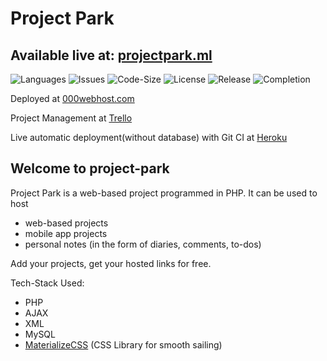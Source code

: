 # Project Park

## Available live at: [projectpark.ml](http://projectpark.ml)

![Languages](https://img.shields.io/github/languages/count/project-park/project-park?style=plastic)
![Issues](https://img.shields.io/github/issues/project-park/project-park?style=plastic)
![Code-Size](https://img.shields.io/github/languages/code-size/project-park/project-park?style=plastic)
![License](https://img.shields.io/badge/license-personal-purple?style=plastic)
![Release](https://img.shields.io/github/v/release/project-park/project-park?style=plastic)
![Completion](https://img.shields.io/badge/Project%20Phase-Adding%20New%20Ideas-blue?style=plastic)

Deployed at [000webhost.com](https://www.000webhost.com/)

Project Management at [Trello](https://trello.com/b/6H4HLH9X/development)

Live automatic deployment(without database) with Git CI at [Heroku](https://project-park.herokuapp.com/)

## Welcome to project-park
Project Park is a web-based project programmed in PHP.
It can be used to host
- web-based projects
- mobile app projects
- personal notes (in the form of diaries, comments, to-dos)

Add your projects, get your hosted links for free.

Tech-Stack Used:
- PHP
- AJAX
- XML
- MySQL
- [MaterializeCSS](https://materializecss.com/) (CSS Library for smooth sailing)
